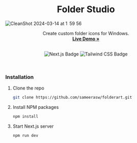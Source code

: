 <h1 align="center">Folder Studio</h1>

![CleanShot 2024-03-14 at 1  59 56](https://github.com/sameerasw/folderart/assets/68902530/c8cda18c-866e-492e-986c-3a71623aef1b)


<div align="center">

<p align="center">
    Create custom folder icons for Windows.
    <br />
    <a href="https://folder-studio.netlify.app"><strong>Live Demo »</strong></a>
    <br />
    <br />
</p>

![Next.js Badge](https://img.shields.io/badge/Next.js-000000?logo=next.js&logoColor=fff&style=flat)
![Tailwind CSS Badge](https://img.shields.io/badge/Tailwind%20CSS-06B6D4?logo=tailwindcss&logoColor=fff&style=flat)
</div>

<br />

### Installation

1. Clone the repo

   ```sh
   git clone https://github.com/sameerasw/folderart.git
   ```

2. Install NPM packages

   ```sh
   npm install
   ```

3. Start Next.js server
   ```sh
   npm run dev
   ```
